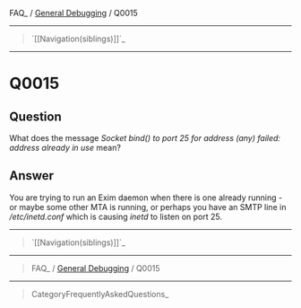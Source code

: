 FAQ\_ / [General Debugging](FAQ/General_Debugging) / Q0015

* * * * *

> \`[[Navigation(siblings)]]\`\_

* * * * *

Q0015
=====

Question
--------

What does the message *Socket bind() to port 25 for address (any)
failed: address already in use* mean?

Answer
------

You are trying to run an Exim daemon when there is one already running -
or maybe some other MTA is running, or perhaps you have an SMTP line in
*/etc/inetd.conf* which is causing *inetd* to listen on port 25.

* * * * *

> \`[[Navigation(siblings)]]\`\_

* * * * *

> FAQ\_ / [General Debugging](FAQ/General_Debugging) / Q0015

* * * * *

> CategoryFrequentlyAskedQuestions\_
